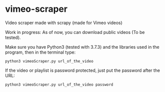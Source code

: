 # vimeo-scraper
Video scraper made with scrapy (made for Vimeo videos)

Work in progress: As of now, you can download public videos (To be tested).

Make sure you have Python3 (tested with 3.7.3) and the libraries used in the program, then in the terminal type:

   `python3 vimeoScraper.py url_of_the_video`
   
   If the video or playlist is password protected, just put the password after the URL: 
   
   `python3 vimeoScraper.py url_of_the_video password`
